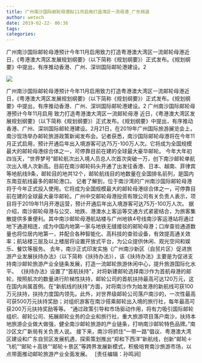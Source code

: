 ```yaml
---
title: 广州南沙国际邮轮母港拟11月启用打造湾区一流母港_广东频道
author: wetech
date: 2019-02-22- 06:36
tags: 
categories: 
---
```

广州南沙国际邮轮母港预计今年11月启用致力打造粤港澳大湾区一流邮轮母港近日，《粤港澳大湾区发展规划纲要》（以下简称《规划纲要》）正式发布。《规划纲要》中提出，有序推动香港、广州、深圳国际邮轮港建设。2
<!-- more -->
                
<img align="center" border="0" src="http://p2.ifengimg.com/a/2016/0810/204c433878d5cf9size1_w16_h16.png" />
                
                
            
广州南沙国际邮轮母港预计今年11月启用致力打造粤港澳大湾区一流邮轮母港近日，《粤港澳大湾区发展规划纲要》（以下简称《规划纲要》）正式发布。《规划纲要》中提出，有序推动香港、广州、深圳国际邮轮港建设。2
广州南沙国际邮轮母港预计今年11月启用
致力打造粤港澳大湾区一流邮轮母港
近日，《粤港澳大湾区发展规划纲要》（以下简称《规划纲要》）正式发布。《规划纲要》中提出，有序推动香港、广州、深圳国际邮轮港建设。2月21日，在2019年广州国际旅游展览会上，南沙现场举办邮轮旅游政策新闻发布会。记者获悉，南沙国际邮轮母港将在今年11月正式启用，预计开通后年出入境游客可达75万-100万人次。它将成为全国规模最大的邮轮母港综合体之一，可停靠目前在建的全球最大豪华邮轮。
今年大年初四当天，“世界梦号”邮轮航次出入境人员总人次首次突破一万，创下南沙邮轮单航次出入境人次新高。目前在南沙邮轮码头开通了出发往香港、日本、越南、菲律宾等地航线9条，邮轮目的地共12个，邮轮航线目的地数量在全国排名前列，是国内东南亚航线最多的邮轮港口。
记者了解到，位于南沙湾的广州南沙国际邮轮母港将于今年正式投入使用。它将成为全国规模最大的邮轮母港综合体之一，可停靠目前在建的全球最大豪华邮轮。广州中交邮轮母港投资有限公司有关负责人表示，项目将于2019年11月开港运营，预计开通后年出入境游客可达75万-100万人次。
据介绍，南沙邮轮母港与公交、地跌、港澳水上客运等交通方式紧密结合，为旅客集散提供多重便利。其中南沙邮轮母港航站楼与广州地铁4号线南沙客运港站将通过地下通道相连，成为中国内地第一家与地铁无缝接驳的邮轮母港；口岸查验通道数量也将位居内地第一，并配合各种智能化、高科技的查验设备，有效提高通关效率；航站楼三层及以上楼层将设置开放式平台，为公众提供休闲、观光空间和娱乐、餐饮等服务。
去年，南沙正式印发实施《广州南沙新区（自贸片区）促进旅游产业发展扶持办法》（以下简称《扶持办法》），该《扶持办法》主要是为促进支持南沙邮轮旅游产业全链条发展，打造一流邮轮旅游休闲中心，提升旅游国际化水平。
《扶持办法》设置了“首航扶持”，对将新建邮轮选择南沙作为首航母港的邮轮，按照航次的数量进行阶梯性扶持，邮轮公司的首航扶持最高可达120万元，这在国内尚属首例。在“新航线的扶持”方面，对将南沙作为始发港的新航线可获100万元扶持，扶持力度国内领先。此外，对世界级邮轮公司落户南沙的，一次性最高可获500万元扶持奖励；对组织游客在南沙搭乘邮轮出入境的旅行社，每年最高可获200万元扶持奖励等等。
“通过政策引导和市场驱动作用，将有力吸引国际邮轮组织、邮轮公司、拓展邮轮业务的企业和旅行社，重大旅游项目落户南沙，扶持本地旅游企业做大做强，健全南沙邮轮旅游的产业链条，打响南沙邮轮特色品牌。”南沙区文广新局有关负责人说。
接下来，南沙将抓住“一带一路”倡议、粤港澳大湾区建设和广东自贸区发展机遇，探索策划推出“郑和下西洋”新航线，创新“邮轮＋飞机”“邮轮＋高铁”“邮轮＋景区”等跨界发展新模式，积极培育南沙旅游市场，以点带面推动邮轮旅游产业全面发展。
 
[责任编辑：孙鸣涧]
            
